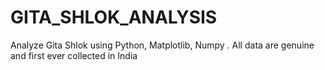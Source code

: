 # GITA_SHLOK_ANALYSIS
Analyze Gita Shlok using Python, Matplotlib, Numpy . All data are genuine and first ever collected in India
